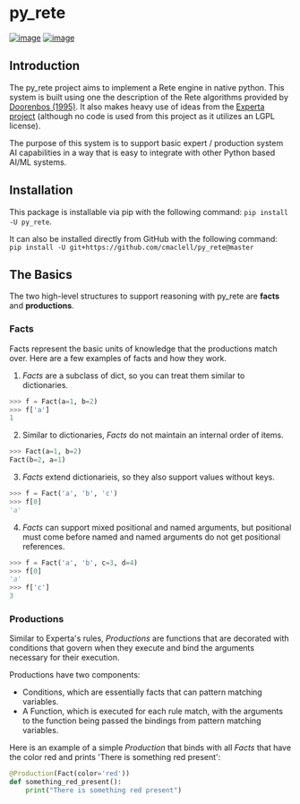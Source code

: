 # py_rete

[![image][]][travis] [![image][coveralls-badge]][coveralls-repo]

## Introduction

The py_rete project aims to implement a Rete engine in native python. This
system is built using one the description of the Rete algorithms provided by
[Doorenbos (1995)][doorenbos]. It also makes heavy use of ideas from the
[Experta project][experta] (although no code is used from this project as it
utilizes an LGPL license).

The purpose of this system is to support basic expert / production system AI
capabilities in a way that is easy to integrate with other Python based AI/ML
systems.

## Installation

This package is installable via pip with the following command:
`pip install -U py_rete`.

It can also be installed directly from GitHub with the following command:
`pip install -U git+https://github.com/cmaclell/py_rete@master`

## The Basics

The two high-level structures to support reasoning with py_rete are **facts**
and **productions**. 

### Facts

Facts represent the basic units of knowledge that the productions match over.
Here are a few examples of facts and how they work.

1. *Facts* are a subclass of dict, so you can treat them similar to dictionaries.

```python
>>> f = Fact(a=1, b=2)
>>> f['a']
1
```

2. Similar to dictionaries, *Facts* do not maintain an internal order of items.

```python
>>> Fact(a=1, b=2)
Fact(b=2, a=1)
```

3. *Facts* extend dictionarieis, so they also support values without keys.

```python
>>> f = Fact('a', 'b', 'c')
>>> f[0]
'a'
```

4. *Facts* can support mixed positional and named arguments, but positional
   must come before named and named arguments do not get positional references.

```python
>>> f = Fact('a', 'b', c=3, d=4)
>>> f[0]
'a'
>>> f['c']
3
```

### Productions

Similar to Experta's rules, *Productions* are functions that are decorated with
conditions that govern when they execute and bind the arguments necessary for
their execution.

Productions have two components:
* Conditions, which are essentially facts that can pattern matching variables.
* A Function, which is executed for each rule match, with the arguments to the
  function being passed the bindings from pattern matching variables.

Here is an example of a simple *Production* that binds with all *Facts* that
have the color red and prints 'There is something red present':

```python
@Production(Fact(color='red'))
def something_red_present():
    print("There is something red present")
```


[experta]: https://github.com/nilp0inter/experta
[doorenbos]: http://reports-archive.adm.cs.cmu.edu/anon/1995/CMU-CS-95-113.pdf
[image]: https://travis-ci.com/cmaclell/py_rete.svg?branch=master
[travis]: https://travis-ci.com/cmaclell/py_rete
[coveralls-badge]: https://coveralls.io/repos/github/cmaclell/py_rete/badge.svg?branch=master
[coveralls-repo]: https://coveralls.io/github/cmaclell/py_rete?branch=master
